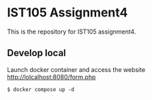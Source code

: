 # IST105 Assignment4
This is the repository for IST105 assignment4.

## Develop local
Launch docker container and access the website
[http://lolcalhost:8080/form.php](http://localhost:8080/form.php)

```
$ docker compose up -d
```